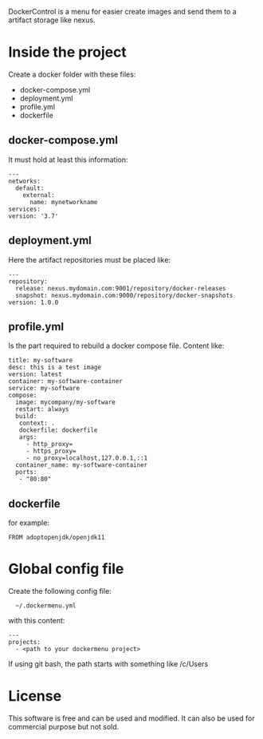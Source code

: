 DockerControl is a menu for easier create images and send them to
a artifact storage like nexus.


# Inside the project

Create a docker folder with these files:
- docker-compose.yml
- deployment.yml
- profile.yml
- dockerfile

## docker-compose.yml

It must hold at least this information:

```
---
networks:
  default:
    external:
      name: mynetworkname
services:
version: '3.7'
```

## deployment.yml

Here the artifact repositories must be placed like:

```
---
repository:
  release: nexus.mydomain.com:9001/repository/docker-releases
  snapshot: nexus.mydomain.com:9000/repository/docker-snapshots
version: 1.0.0
```

## profile.yml

Is the part required to rebuild a docker compose file. Content like:

```
title: my-software
desc: this is a test image
version: latest
container: my-software-container
service: my-software
compose:
  image: mycompany/my-software
  restart: always
  build:
   context: .
   dockerfile: dockerfile
   args:
     - http_proxy=
     - https_proxy=
     - no_proxy=localhost,127.0.0.1,::1
  container_name: my-software-container
  ports:
   - "80:80"
```

## dockerfile
for example:
```
FROM adoptopenjdk/openjdk11
```

# Global config file

Create the following config file:

```
  ~/.dockermenu.yml
```

with this content:

```
---
projects:
  - <path to your dockermenu project>
```

If using git bash, the path starts with something like /c/Users

# License

This software is free and can be used and modified. It can also be used for commercial purpose but not sold.
